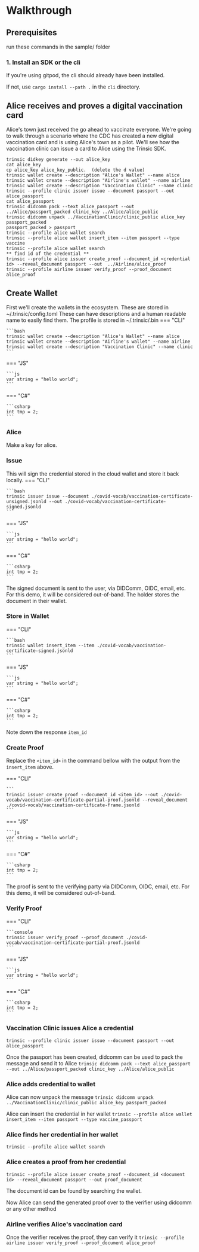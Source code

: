 # Walkthrough
## Prerequisites
run these commands in the sample/ folder
### 1. Install an SDK or the cli
If you're using gitpod, the cli should already have been installed. 

If not, use `cargo install --path .` in the `cli` directory.

## Alice receives and proves a digital vaccination card
Alice's town just received the go ahead to vaccinate everyone. We're going to walk through
a scenario where the CDC has created a new digital vaccination card and is using Alice's town as a pilot. 
We'll see how the vaccination clinic can issue a card to Alice using the Trinsic SDK.

```console
trinsic didkey generate --out alice_key
cat alice_key
cp alice_key alice_key_public.  (delete the d value)
trinsic wallet create --description "Alice's Wallet" --name alice
trinsic wallet create --description "Airline's wallet" --name airline
trinsic wallet create --description "Vaccination Clinic" --name clinic
trinsic --profile clinic issuer issue --document passport --out alice_passport
cat alice_passport
trinsic didcomm pack --text alice_passport --out ../Alice/passport_packed clinic_key ../Alice/alice_public
trinsic didcomm unpack ../VaccinationClinic/clinic_public alice_key passport_packed
passport_packed > passport
trinsic --profile alice wallet search 
trinsic --profile alice wallet insert_item --item passport --type vaccine
trinsic --profile alice wallet search 
** find id of the credential **
trinsic --profile alice issuer create_proof --document_id <credential id> --reveal_document passport --out  ../Airline/alice_proof
trinsic --profile airline issuer verify_proof --proof_document alice_proof
```



## Create Wallet
First we'll create the wallets in the ecosystem. These are stored in ~/.trinsic/config.toml
These can have descriptions and a human readable name to easily find them. 
The profile is stored in ~/.trinsic/<alias>.bin
=== "CLI"

    ```bash
    trinsic wallet create --description "Alice's Wallet" --name alice
    trinsic wallet create --description "Airline's wallet" --name airline
    trinsic wallet create --description "Vaccination Clinic" --name clinic
    ```     
=== "JS"

    ```js
    var string = "hello world";
    ```

=== "C#"

    ```csharp
    int tmp = 2;
    ```

### Alice
Make a key for alice. 

### Issue
This will sign the credential stored in the cloud wallet and store it back locally. 
=== "CLI"

    ```bash
    trinsic issuer issue --document ./covid-vocab/vaccination-certificate-unsigned.jsonld --out ./covid-vocab/vaccination-certificate-signed.jsonld
    ```    
=== "JS"

    ```js
    var string = "hello world";
    ```

=== "C#"

    ```csharp
    int tmp = 2;
    ```


The signed document is sent to the user, via DIDComm, OIDC, email, etc. For this demo, it will be considered out-of-band.
The holder stores the document in their wallet.

### Store in Wallet
=== "CLI"

    ```bash
    trinsic wallet insert_item --item ./covid-vocab/vaccination-certificate-signed.jsonld
    ```
     
=== "JS"

    ```js
    var string = "hello world";
    ```

=== "C#"

    ```csharp
    int tmp = 2;
    ```

Note down the response `item_id`

### Create Proof

Replace the `<item_id>` in the command bellow with the output from the `insert_item` above.

=== "CLI"

    ```
    trinsic issuer create_proof --document_id <item_id> --out ./covid-vocab/vaccination-certificate-partial-proof.jsonld --reveal_document ./covid-vocab/vaccination-certificate-frame.jsonld
    ```
     
=== "JS"

    ```js
    var string = "hello world";
    ```

=== "C#"

    ```csharp
    int tmp = 2;
    ```


The proof is sent to the verifying party via DIDComm, OIDC, email, etc. For this demo, it will be considered out-of-band.

### Verify Proof

=== "CLI"

    ```console
    trinsic issuer verify_proof --proof_document ./covid-vocab/vaccination-certificate-partial-proof.jsonld
    ```
     
=== "JS"

    ```js
    var string = "hello world";
    ```

=== "C#"

    ```csharp
    int tmp = 2;
    ```


### Vaccination Clinic issues Alice a credential
`trinsic --profile clinic issuer issue --document passport --out alice_passport`

Once the passport has been created, didcomm can be used to pack the message and send it to Alice
`trinsic didcomm pack --text alice_passport --out ../Alice/passport_packed clinic_key ../Alice/alice_public`

### Alice adds credential to wallet
Alice can now unpack the message
`trinsic didcomm unpack ../VaccinationClinic/clinic_public alice_key passport_packed`

Alice can insert the credential in her wallet
`trinsic --profile alice wallet insert_item --item passport --type vaccine_passport`

### Alice finds her credential in her wallet
`trinsic --profile alice wallet search`

### Alice creates a proof from her credential
`trinsic --profile alice issuer create_proof --document_id <document id> --reveal_document passport --out proof_document`

The document id can be found by searching the wallet.

Now Alice can send the generated proof over to the verifier using didcomm or any other method

### Airline verifies Alice's vaccination card
Once the verifier receives the proof, they can verify it
`trinsic --profile airline issuer verify_proof --proof_document alice_proof`
